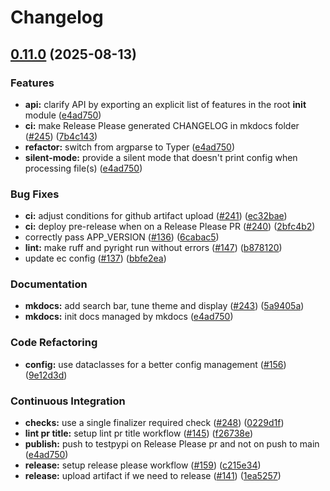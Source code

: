 # Changelog

## [0.11.0](https://github.com/looztra/yamkix/compare/v0.10.0...v0.11.0) (2025-08-13)


### Features

* **api:** clarify API by exporting an explicit list of features in the root __init__ module ([e4ad750](https://github.com/looztra/yamkix/commit/e4ad75064be09e38a8b3793f291c4a8cbc0a23ef))
* **ci:** make Release Please generated CHANGELOG in mkdocs folder ([#245](https://github.com/looztra/yamkix/issues/245)) ([7b4c143](https://github.com/looztra/yamkix/commit/7b4c143927d952a7202538ba51a7b9c469d6dcb7))
* **refactor:** switch from argparse to Typer ([e4ad750](https://github.com/looztra/yamkix/commit/e4ad75064be09e38a8b3793f291c4a8cbc0a23ef))
* **silent-mode:** provide a silent mode that doesn't print config when processing file(s) ([e4ad750](https://github.com/looztra/yamkix/commit/e4ad75064be09e38a8b3793f291c4a8cbc0a23ef))


### Bug Fixes

* **ci:** adjust conditions for github artifact upload ([#241](https://github.com/looztra/yamkix/issues/241)) ([ec32bae](https://github.com/looztra/yamkix/commit/ec32bae054b6fc47cfad7476432915d0032a2903))
* **ci:** deploy pre-release when on a Release Please PR ([#240](https://github.com/looztra/yamkix/issues/240)) ([2bfc4b2](https://github.com/looztra/yamkix/commit/2bfc4b25029327b0a82dba2ed8f7c1a525fdb313))
* correctly pass APP_VERSION ([#136](https://github.com/looztra/yamkix/issues/136)) ([6cabac5](https://github.com/looztra/yamkix/commit/6cabac5af20c21c66a85be87bc7b4aea3ab8f900))
* **lint:** make ruff and pyright run without errors ([#147](https://github.com/looztra/yamkix/issues/147)) ([b878120](https://github.com/looztra/yamkix/commit/b87812041094b58ae546278846b4dd76108443a1))
* update ec config ([#137](https://github.com/looztra/yamkix/issues/137)) ([bbfe2ea](https://github.com/looztra/yamkix/commit/bbfe2ea4823d0bb339ccde5a1a54466eb86471a1))


### Documentation

* **mkdocs:** add search bar, tune theme and display ([#243](https://github.com/looztra/yamkix/issues/243)) ([5a9405a](https://github.com/looztra/yamkix/commit/5a9405a4c98216d6e8fc0825f2ab02ae7d85e246))
* **mkdocs:** init docs managed by mkdocs ([e4ad750](https://github.com/looztra/yamkix/commit/e4ad75064be09e38a8b3793f291c4a8cbc0a23ef))


### Code Refactoring

* **config:** use dataclasses for a better config management ([#156](https://github.com/looztra/yamkix/issues/156)) ([9e12d3d](https://github.com/looztra/yamkix/commit/9e12d3db0612e8ddb17fe466d4c61e4a80b38ac3))


### Continuous Integration

* **checks:** use a single finalizer required check ([#248](https://github.com/looztra/yamkix/issues/248)) ([0229d1f](https://github.com/looztra/yamkix/commit/0229d1f56258a20c3eb917da479730432b39e528))
* **lint pr title:** setup lint pr title workflow ([#145](https://github.com/looztra/yamkix/issues/145)) ([f26738e](https://github.com/looztra/yamkix/commit/f26738e842072b879d21b60572572fdc4f5eb481))
* **publish:** push to testpypi on Release Please pr and not on push to main ([e4ad750](https://github.com/looztra/yamkix/commit/e4ad75064be09e38a8b3793f291c4a8cbc0a23ef))
* **release:** setup release please workflow ([#159](https://github.com/looztra/yamkix/issues/159)) ([c215e34](https://github.com/looztra/yamkix/commit/c215e3499df7e2d8d0c58eb84d0cc6ef2dd5c8be))
* **release:** upload artifact if we need to release ([#141](https://github.com/looztra/yamkix/issues/141)) ([1ea5257](https://github.com/looztra/yamkix/commit/1ea525775d3c61dd1d1e5b7bbc60ada26ac76e6e))
